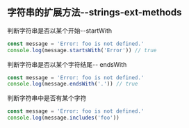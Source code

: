 ## 字符串的扩展方法--strings-ext-methods
判断字符串是否以某个开始--startWith
```javascript
const message = 'Error: foo is not defined.'
console.log(message.startsWith('Error')) // true
```
判断字符串是否以某个字符结尾-- endsWith
```javascript
const message = 'Error: foo is not defined.'
console.log(message.endsWith('.')) // true
```
判断字符串中是否有某个字符
```javascript
const message = 'Error: foo is not defined.'
console.log(message.includes('foo'))
```
